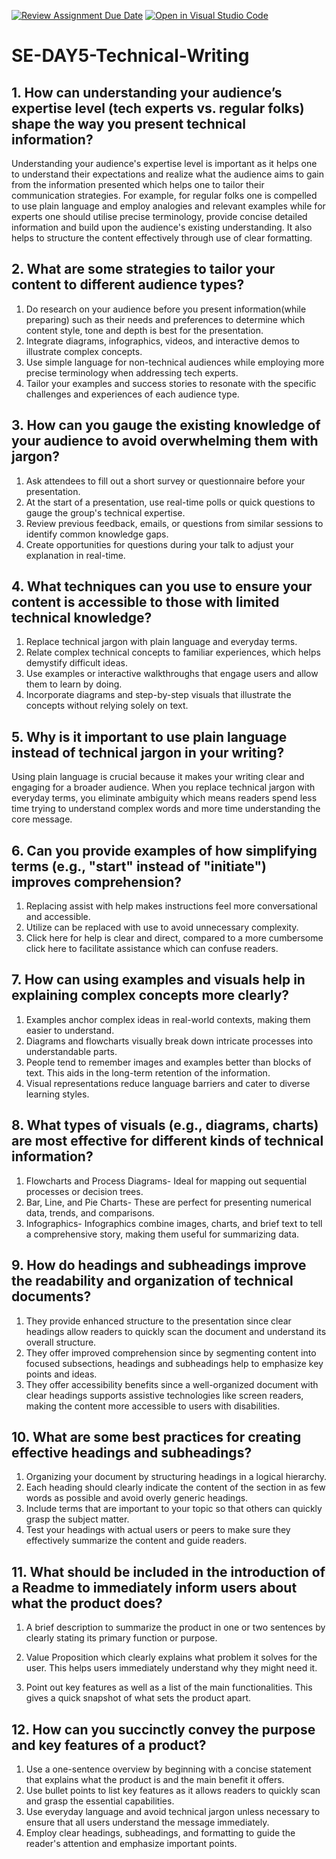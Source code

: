 [![Review Assignment Due Date](https://classroom.github.com/assets/deadline-readme-button-22041afd0340ce965d47ae6ef1cefeee28c7c493a6346c4f15d667ab976d596c.svg)](https://classroom.github.com/a/zsAR-pyY)
[![Open in Visual Studio Code](https://classroom.github.com/assets/open-in-vscode-2e0aaae1b6195c2367325f4f02e2d04e9abb55f0b24a779b69b11b9e10269abc.svg)](https://classroom.github.com/online_ide?assignment_repo_id=18851127&assignment_repo_type=AssignmentRepo)
# SE-DAY5-Technical-Writing
## 1. How can understanding your audience’s expertise level (tech experts vs. regular folks) shape the way you present technical information?
Understanding your audience's expertise level is important as it helps one to understand their expectations and realize what the audience aims to gain from the information presented which helps one to tailor their communication strategies. For example, for regular folks one is compelled to use plain language and employ analogies and relevant examples while for experts one should utilise precise terminology, provide concise detailed information and build upon the audience's existing understanding.
It also helps to structure the content effectively through use of clear formatting.
## 2. What are some strategies to tailor your content to different audience types?
1. Do research on your audience before you present information(while preparing) such as their needs and preferences to determine which content style, tone and depth is best for the presentation.
2. Integrate diagrams, infographics, videos, and interactive demos to illustrate complex concepts.
3. Use simple language for non-technical audiences while employing more precise terminology when addressing tech experts.
4. Tailor your examples and success stories to resonate with the specific challenges and experiences of each audience type. 
## 3. How can you gauge the existing knowledge of your audience to avoid overwhelming them with jargon?
 1. Ask attendees to fill out a short survey or questionnaire before your presentation.
 2. At the start of a presentation, use real-time polls or quick questions to gauge the group's technical expertise.
 3. Review previous feedback, emails, or questions from similar sessions to identify common knowledge gaps.
 4.  Create opportunities for questions during your talk to adjust your explanation in real-time.
## 4. What techniques can you use to ensure your content is accessible to those with limited technical knowledge?
 1. Replace technical jargon with plain language and everyday terms.
 2. Relate complex technical concepts to familiar experiences, which helps demystify difficult ideas.
 3. Use examples or interactive walkthroughs that engage users and allow them to learn by doing.
 4. Incorporate diagrams and step-by-step visuals that illustrate the concepts without relying solely on text.
## 5. Why is it important to use plain language instead of technical jargon in your writing?
Using plain language is crucial because it makes your writing clear and engaging for a broader audience. When you replace technical jargon with everyday terms, you eliminate ambiguity which means readers spend less time trying to understand complex words and more time understanding the core message. 
## 6. Can you provide examples of how simplifying terms (e.g., "start" instead of "initiate") improves comprehension?
 1. Replacing assist with help makes instructions feel more conversational and accessible.
 2. Utilize can be replaced with use to avoid unnecessary complexity.
 3. Click here for help is clear and direct, compared to a more cumbersome click here to facilitate assistance which can confuse readers.
## 7. How can using examples and visuals help in explaining complex concepts more clearly?
 1. Examples anchor complex ideas in real-world contexts, making them easier to understand.
 2. Diagrams and flowcharts visually break down intricate processes into understandable parts.
 3. People tend to remember images and examples better than blocks of text. This aids in the long-term retention of the information.
 4. Visual representations reduce language barriers and cater to diverse learning styles. 
## 8. What types of visuals (e.g., diagrams, charts) are most effective for different kinds of technical information?
 1. Flowcharts and Process Diagrams- Ideal for mapping out sequential processes or decision trees.
 2. Bar, Line, and Pie Charts- These are perfect for presenting numerical data, trends, and comparisons.
 3. Infographics- Infographics combine images, charts, and brief text to tell a comprehensive story, making them useful for summarizing 
    data.
## 9. How do headings and subheadings improve the readability and organization of technical documents?
1. They provide enhanced structure to the presentation since clear headings allow readers to quickly scan the document and understand its overall structure.
2. They offer improved comprehension since by segmenting content into focused subsections, headings and subheadings help to emphasize key points and ideas.
3. They offer accessibility benefits since a well-organized document with clear headings supports assistive technologies like screen readers, making the content more accessible to users with disabilities.
## 10. What are some best practices for creating effective headings and subheadings?
 1. Organizing your document by structuring headings in a logical hierarchy.
 2. Each heading should clearly indicate the content of the section in as few words as possible and avoid overly generic headings.
 3. Include terms that are important to your topic so that others can quickly grasp the subject matter.
 4. Test your headings with actual users or peers to make sure they effectively summarize the content and guide readers.
## 11. What should be included in the introduction of a Readme to immediately inform users about what the product does?
1. A brief description to summarize the product in one or two sentences by clearly stating its primary function or purpose.

2. Value Proposition which clearly explains what problem it solves for the user. This helps users immediately understand why they might need it.
3. Point out key features as well as a list of the main functionalities. This gives a quick snapshot of what sets the product apart.
## 12. How can you succinctly convey the purpose and key features of a product?
1. Use a one-sentence overview by beginning with a concise statement that explains what the product is and the main benefit it offers. 
2. Use bullet points to list key features as it allows readers to quickly scan and grasp the essential capabilities.
3. Use everyday language and avoid technical jargon unless necessary to ensure that all users understand the message immediately.
4. Employ clear headings, subheadings, and formatting to guide the reader's attention and emphasize important points.
